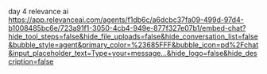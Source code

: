day 4 relevance ai https://app.relevanceai.com/agents/f1db6c/a6dcbc37fa09-499d-97d4-b1008485bc6e/723a91f1-3050-4cb4-949e-877f327e07b1/embed-chat?hide_tool_steps=false&hide_file_uploads=false&hide_conversation_list=false&bubble_style=agent&primary_color=%23685FFF&bubble_icon=pd%2Fchat&input_placeholder_text=Type+your+message...&hide_logo=false&hide_description=false
